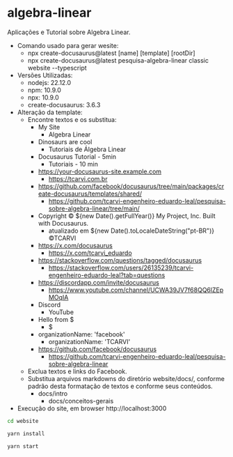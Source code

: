 # algebra-linear
Aplicações e Tutorial sobre Algebra Linear.

- Comando usado para gerar wesite:
	- npx create-docusaurus@latest [name] [template] [rootDir]
	- npx create-docusaurus@latest pesquisa-algebra-linear classic website --typescript
- Versões Utilizadas:
	- nodejs: 22.12.0
	- npm: 10.9.0
	- npx: 10.9.0
	- create-docusaurus: 3.6.3
- Alteração da template:
	- Encontre textos e os substitua:
		- My Site
			- Algebra Linear
		- Dinosaurs are cool
			- Tutoriais de Álgebra Linear
		- Docusaurus Tutorial - 5min
			- Tutoriais - 10 min
		- https://your-docusaurus-site.example.com
			- https://tcarvi.com.br
		- https://github.com/facebook/docusaurus/tree/main/packages/create-docusaurus/templates/shared/
			- https://github.com/tcarvi-engenheiro-eduardo-leal/pesquisa-sobre-algebra-linear/tree/main/
		- Copyright © ${new Date().getFullYear()} My Project, Inc. Built with Docusaurus.
			- atualizado em  ${new Date().toLocaleDateString("pt-BR")} ©TCARVI
		- https://x.com/docusaurus
			- https://x.com/tcarvi_eduardo
		- https://stackoverflow.com/questions/tagged/docusaurus		
			- https://stackoverflow.com/users/26135239/tcarvi-engenheiro-eduardo-leal?tab=questions
		- https://discordapp.com/invite/docusaurus
			- https://www.youtube.com/channel/UCWA39JV7f68QQ6lZEpMOqIA
		- Discord
			- YouTube
		- Hello from $
			- $
		- organizationName: 'facebook'
			- organizationName: 'TCARVI'
		- https://github.com/facebook/docusaurus
			- https://github.com/tcarvi-engenheiro-eduardo-leal/pesquisa-sobre-algebra-linear
	- Exclua textos e links do Facebook.
	- Substitua arquivos markdowns do diretório website/docs/, conforme padrão desta formatação de textos e conforme seus conteúdos.
		- docs/intro
			- docs/conceitos-gerais
- Execução do site, em browser http://localhost:3000
```bash
cd website
```  
```bash
yarn install
```  
```bash
yarn start
```  
